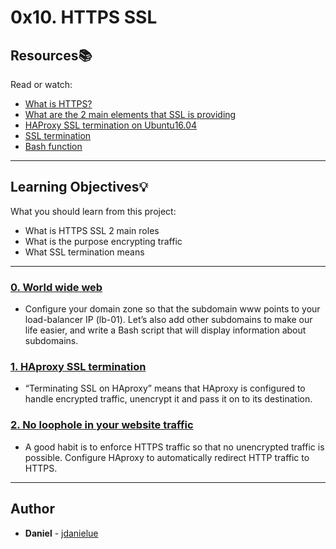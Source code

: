 # 0x10. HTTPS SSL

## Resources:books:
Read or watch:
* [What is HTTPS?](https://intranet.hbtn.io/rltoken/pawxG_0c1o86psexBOikIw)
* [What are the 2 main elements that SSL is providing](https://intranet.hbtn.io/rltoken/jXCB9Hn-ALcP78kPMHtnSA)
* [HAProxy SSL termination on Ubuntu16.04](https://intranet.hbtn.io/rltoken/UkbvWfKF6ZAY_CUvlM32lA)
* [SSL termination](https://intranet.hbtn.io/rltoken/VFq2MQ9qHXw2Nb11tnWF6Q)
* [Bash function](https://intranet.hbtn.io/rltoken/16bxrQvaOSIywA_fHEdsiA)

---
## Learning Objectives:bulb:
What you should learn from this project:

* What is HTTPS SSL 2 main roles
* What is the purpose encrypting traffic
* What SSL termination means

---

### [0. World wide web](./0-world_wide_web)
* Configure your domain zone so that the subdomain www points to your load-balancer IP (lb-01).
Let’s also add other subdomains to make our life easier, and write a Bash script that will display information about subdomains.


### [1. HAproxy SSL termination](./1-haproxy_ssl_termination)
* “Terminating SSL on HAproxy” means that HAproxy is configured to handle encrypted traffic, unencrypt it and pass it on to its destination.


### [2. No loophole in your website traffic](./100-redirect_http_to_https)
* A good habit is to enforce HTTPS traffic so that no unencrypted traffic is possible. Configure HAproxy to automatically redirect HTTP traffic to HTTPS.

---

## Author
* **Daniel** - [jdanielue](https://github.com/jdanielue)